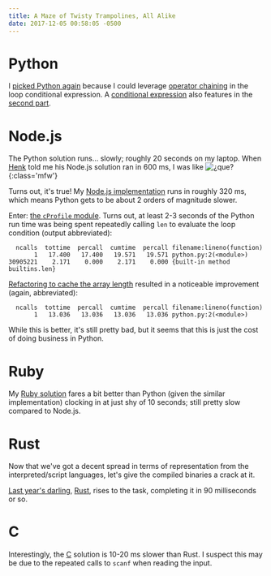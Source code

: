 ```yaml
---
title: A Maze of Twisty Trampolines, All Alike
date: 2017-12-05 00:58:05 -0500
---
```

# Python
I [picked Python again][python1] because I could leverage [operator
chaining][pyopchain] in the loop conditional expression. A [conditional
expression][pycondex] also features in the [second part][python2].

# Node.js
The Python solution runs… slowly; roughly 20 seconds on my laptop. When
[Henk][helloserve] told me his Node.js solution ran in 600 ms, I was like
![¿que?][1]{:class='mfw'}

Turns out, it's true! My [Node.js implementation][nodejs] runs in roughly 320
ms, which means Python gets to be about 2 orders of magnitude slower.

Enter: [the `cProfile` module][cprofile]. Turns out, at least 2-3 seconds of
the Python run time was being spent repeatedly calling `len` to evaluate the
loop condition (output abbreviated):

      ncalls  tottime  percall  cumtime  percall filename:lineno(function)
           1   17.400   17.400   19.571   19.571 python.py:2(<module>)
    30905221    2.171    0.000    2.171    0.000 {built-in method builtins.len}

[Refactoring to cache the array length][python3] resulted in a noticeable
improvement (again, abbreviated):

      ncalls  tottime  percall  cumtime  percall filename:lineno(function)
           1   13.036   13.036   13.036   13.036 python.py:2(<module>)

While this is better, it's still pretty bad, but it seems that this is just the
cost of doing business in Python.

# Ruby
My [Ruby solution][ruby] fares a bit better than Python (given the similar
implementation) clocking in at just shy of 10 seconds; still pretty slow
compared to Node.js.

# Rust
Now that we've got a decent spread in terms of representation from the
interpreted/script languages, let's give the compiled binaries a crack at it.

[Last year's darling][aoc2016], [Rust][rust], rises to the task, completing it
in 90 milliseconds or so.

# C
Interestingly, the [C][c] solution is 10-20 ms slower than Rust. I suspect this
may be due to the repeated calls to `scanf` when reading the input.

[1]: https://i.imgur.com/ASvCFmOh.jpg
[aoc2016]: https://github.com/slyfoxza/advent-of-code/tree/eccc9f9113f00fe3ab84ebf59f38df1685fef3db/2016
[c]: https://github.com/slyfoxza/advent-of-code/6a45b4f02006cfddb319b33b38d61a1c966b9b92/2017/05/c.c
[cprofile]: https://docs.python.org/3/library/profile.html
[helloserve]: https://github.com/helloserve/adventofcode/blob/master/2017/day5.js
[nodejs]: https://github.com/slyfoxza/advent-of-code/blob/2ff7ce14f116b93e9c2113ff170b1a65700653a6/2017/05/node.js
[pycondex]: https://docs.python.org/3/reference/expressions.html#conditional-expressions
[pyopchain]: https://docs.python.org/3/reference/expressions.html#comparisons
[python1]: https://github.com/slyfoxza/advent-of-code/blob/c9dbe4e51261e8ed6a9502c54453f68928ad6f77/2017/05/python.py
[python2]: https://github.com/slyfoxza/advent-of-code/blob/c9dbe4e51261e8ed6a9502c54453f68928ad6f77/2017/05/python.py#L17
[python3]: https://github.com/slyfoxza/advent-of-code/blob/a19f317ab634e53135e96789e25f4ebef8136a31/2017/05/python.py
[ruby]: https://github.com/slyfoxza/advent-of-code/blob/c8c6a615666b464e96a96d416d2070665024767e/2017/05/ruby.rb
[rust]: https://github.com/slyfoxza/advent-of-code/blob/0bc2f610e3661dbebc100796a1fd14f73390849a/2017/05/rust.rs
